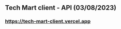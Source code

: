 ## **Tech Mart client - API (03/08/2023)**
### https://tech-mart-client.vercel.app
<!-- ### **Server** https://tech-mart-server.vercel.app -->
